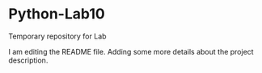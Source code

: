 # Python-Lab10
Temporary repository for Lab

I am editing the README file. Adding some more details about the project
description.

